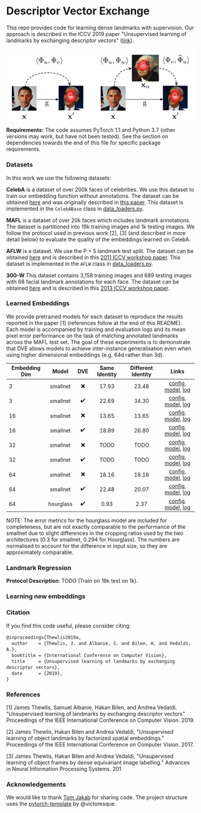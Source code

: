 # Descriptor Vector Exchange


This repo provides code for learning dense landmarks with supervision.  Our approach is described in the ICCV 2019 paper "Unsupervised learning of landmarks by exchanging descriptor vectors" ([link]()).


![CE diagram](figs/DVE.png)


**Requirements:** The code assumes PyTorch 1.1 and Python 3.7 (other versions may work, but have not been tested).  See the section on dependencies towards the end of this file for specific package requirements.

### Datasets

In this work we use the following datasets:

**CelebA** is a dataset of over 200k faces of celebrities.  We use this dataset to train our embedding function without annotations. The dataset can be obtained [here](http://mmlab.ie.cuhk.edu.hk/projects/CelebA.html) and was originally described in [this paper](http://openaccess.thecvf.com/content_iccv_2015/papers/Liu_Deep_Learning_Face_ICCV_2015_paper.pdf). This dataset is implemented in the `CelebABase` class in [data_loaders.py](data_loader/data_loaders.py).

**MAFL** is a dataset of over 20k faces which includes landmark annotations.  The dataset is partitioned into 19k training images and 1k testing images.  We follow the protocol used in previous work [2], [3] (and described in more detail below) to evaluate the quality of the embeddings learned on CelebA.

**AFLW** is a dataset. We use the P = 5 landmark test split. The dataset can be obtained [here]() and is described in this [2011 ICCV workshop paper](http://citeseerx.ist.psu.edu/viewdoc/download?doi=10.1.1.384.2988&rep=rep1&type=pdf). This dataset is implemented in the `AFLW` class in [data_loaders.py](data_loader/data_loaders.py).


**300-W** This dataset contains 3,158 training images and 689 testing images with 68 facial landmark annotations for each face.  The dataset can be obtained [here](https://ibug.doc.ic.ac.uk/resources/300-W/) and is described in this [2013 ICCV workshop paper](https://www.cv-foundation.org/openaccess/content_iccv_workshops_2013/W11/papers/Sagonas_300_Faces_in-the-Wild_2013_ICCV_paper.pdf). 


### Learned Embeddings

We provide pretrained models for each dataset to reproduce the results reported in the paper [1] (references follow at the end of this README). Each model is accompanied by training and evaluation logs and its mean pixel error performance on the task of matching annotated landmarks across the MAFL test set.  The goal of these experiments is to demonstrate that DVE allows models to achieve inter-instance generalisation even when using higher dimensional embeddings (e.g. 64d rather than 3d).

| Embedding Dim | Model | DVE | Same Identity | Different Identity | Links | 
| ------------- | :--:  | :-: | :----: | :----: | :----: |
|  3 | smallnet | :heavy_multiplication_x: | 17.93 | 23.48 | [config](http:/www.robots.ox.ac.uk/~vgg/research/DVE/data/models/celeba-smallnet-3d/2019-07-31_10-54-09/config.json), [model](http:/www.robots.ox.ac.uk/~vgg/research/DVE/data/models/celeba-smallnet-3d/2019-07-31_10-54-09/model_best.pth), [log](http:/www.robots.ox.ac.uk/~vgg/research/DVE/data/log/celeba-smallnet-3d/2019-07-31_10-54-09/info.log) |
|  3 | smallnet | :heavy_check_mark: | 22.69 | 34.30 | [config](http:/www.robots.ox.ac.uk/~vgg/research/DVE/data/models/celeba-smallnet-3d-dve/2019-07-31_11-27-20/config.json), [model](http:/www.robots.ox.ac.uk/~vgg/research/DVE/data/models/celeba-smallnet-3d-dve/2019-07-31_11-27-20/model_best.pth), [log](http:/www.robots.ox.ac.uk/~vgg/research/DVE/data/log/celeba-smallnet-3d-dve/2019-07-31_11-27-20/info.log) |
|  16 | smallnet | :heavy_multiplication_x: | 13.65 | 13.65 | [config](http:/www.robots.ox.ac.uk/~vgg/research/DVE/data/models/celeba-smallnet-16d/2019-07-31_11-29-11/config.json), [model](http:/www.robots.ox.ac.uk/~vgg/research/DVE/data/models/celeba-smallnet-16d/2019-07-31_11-29-11/model_best.pth), [log](http:/www.robots.ox.ac.uk/~vgg/research/DVE/data/log/celeba-smallnet-16d/2019-07-31_11-29-11/info.log) |
|  16 | smallnet | :heavy_check_mark: | 18.89 | 26.80 | [config](http:/www.robots.ox.ac.uk/~vgg/research/DVE/data/models/celeba-smallnet-16d-dve/2019-07-31_11-30-51/config.json), [model](http:/www.robots.ox.ac.uk/~vgg/research/DVE/data/models/celeba-smallnet-16d-dve/2019-07-31_11-30-51/model_best.pth), [log](http:/www.robots.ox.ac.uk/~vgg/research/DVE/data/log/celeba-smallnet-16d-dve/2019-07-31_11-30-51/info.log) |
|  32 | smallnet | :heavy_multiplication_x: | TODO | TODO | [config](TODO), [model](TODO), [log](TODO) |
|  32 | smallnet | :heavy_check_mark: | TODO | TODO | [config](TODO), [model](TODO), [log](TODO) |
|  64 | smallnet | :heavy_multiplication_x: | 18.16 | 18.16 | [config](http:/www.robots.ox.ac.uk/~vgg/research/DVE/data/models/celeba-smallnet-64d/2019-07-31_11-37-08/config.json), [model](http:/www.robots.ox.ac.uk/~vgg/research/DVE/data/models/celeba-smallnet-64d/2019-07-31_11-37-08/model_best.pth), [log](http:/www.robots.ox.ac.uk/~vgg/research/DVE/data/log/celeba-smallnet-64d/2019-07-31_11-37-08/info.log) |
|  64 | smallnet | :heavy_check_mark: | 22.48 | 20.07 | [config](http:/www.robots.ox.ac.uk/~vgg/research/DVE/data/models/celeba-smallnet-64d-dve/2019-07-31_11-46-15/config.json), [model](http:/www.robots.ox.ac.uk/~vgg/research/DVE/data/models/celeba-smallnet-64d-dve/2019-07-31_11-46-15/model_best.pth), [log](http:/www.robots.ox.ac.uk/~vgg/research/DVE/data/log/celeba-smallnet-64d-dve/2019-07-31_11-46-15/info.log) |
|  64 | hourglass | :heavy_check_mark: | 0.93 | 2.37 | [config](http:/www.robots.ox.ac.uk/~vgg/research/DVE/data/models/celeba-hourglass-64d-dve/0618_103501/config.json), [model](http:/www.robots.ox.ac.uk/~vgg/research/DVE/data/models/celeba-hourglass-64d-dve/0618_103501/model_best.pth), [log](http:/www.robots.ox.ac.uk/~vgg/research/DVE/data/log/celeba-hourglass-64d-dve/0618_103501/info.log) |


NOTE: The error metrics for the hourglass model are included for completeness, but are not exactly comparable to the performance of the smallnet due to slight differences in the cropping ratios used by the two architectures (0.3 for smallnet, 0.294 for Hourglass).  The numbers are normalised to account for the difference in input size, so they are approximately comparable.


### Landmark Regression


**Protocol Description**: TODO (Train on 19k test on 1k).


### Learning new embeddings


### Citation

If you find this code useful, please consider citing:

```
@inproceedings{Thewlis2019a,
  author    = {Thewlis, J. and Albanie, S. and Bilen, H. and Vedaldi, A.},
  booktitle = {International Conference on Computer Vision},
  title     = {Unsupervised learning of landmarks by exchanging descriptor vectors},
  date      = {2019},
}
```

### References

[1] James Thewlis, Samuel Albanie, Hakan Bilen, and Andrea Vedaldi. "Unsupervised learning of landmarks by exchanging descriptor vectors" Proceedings of the IEEE International Conference on Computer Vision. 2019.

[2] James Thewlis, Hakan Bilen and Andrea Vedaldi, "Unsupervised learning of object landmarks by factorized spatial embeddings." Proceedings of the IEEE International Conference on Computer Vision. 2017.

[3] James Thewlis, Hakan Bilen and Andrea Vedaldi, "Unsupervised learning of object frames by dense equivariant image labelling." Advances in Neural Information Processing Systems. 201


### Acknowledgements


We would like to thank [Tom Jakab](http://www.robots.ox.ac.uk/~tomj/) for sharing code.  The project structure uses the [pytorch-template](https://github.com/victoresque/pytorch-template) by @victoresque.